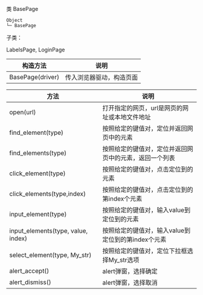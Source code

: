 类 BasePage

```
Object
└─ BasePage
```

子类：

LabelsPage, LoginPage

| 构造方法             | 说明           |
|------------------|--------------|
| BasePage(driver) | 传入浏览器驱动，构造页面 |

| 方法                                  | 说明                              |
|-------------------------------------|---------------------------------|
| open(url)                           | 打开指定的网页，url是网页的网址或本地文件地址        |
| find_element(type)                  | 按照给定的键值对，定位并返回网页中的元素            |
| find_elements(type)                 | 按照给定的键值对，定位并返回网页中的元素，返回一个列表     |
| click_element(type)                 | 按照给定的键值对，点击定位到的元素               |
| click_elements(type,index)          | 按照给定的键值对，点击定位到的第index个元素        |
| input_element(type)                 | 按照给定的键值对，输入value到定位到的元素         |
| input_elements(type, value, index)  | 按照给定的键值对，输入value到定位到的第index个元素  |
| select_element(type, My_str)        | 按照给定的键值对，定位下拉框选择My_str选项        |
| alert_accept()                      | alert弹窗，选择确定                    |
| alert_dismiss()                     | alert弹窗，选择取消                    |
